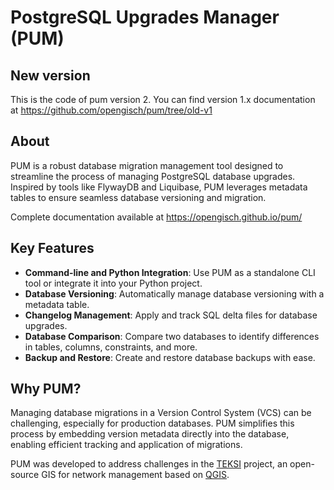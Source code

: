 # PostgreSQL Upgrades Manager (PUM)

## New version

This is the code of pum version 2.
You can find version 1.x documentation at https://github.com/opengisch/pum/tree/old-v1

## About

PUM is a robust database migration management tool designed to streamline the process of managing PostgreSQL database upgrades. Inspired by tools like FlywayDB and Liquibase, PUM leverages metadata tables to ensure seamless database versioning and migration.

Complete documentation available at https://opengisch.github.io/pum/

## Key Features

- **Command-line and Python Integration**: Use PUM as a standalone CLI tool or integrate it into your Python project.
- **Database Versioning**: Automatically manage database versioning with a metadata table.
- **Changelog Management**: Apply and track SQL delta files for database upgrades.
- **Database Comparison**: Compare two databases to identify differences in tables, columns, constraints, and more.
- **Backup and Restore**: Create and restore database backups with ease.

## Why PUM?

Managing database migrations in a Version Control System (VCS) can be challenging, especially for production databases. PUM simplifies this process by embedding version metadata directly into the database, enabling efficient tracking and application of migrations.

PUM was developed to address challenges in the [TEKSI](https://github.com/TESKI) project, an open-source GIS for network management based on [QGIS](http://qgis.org/fr/site/).
